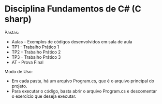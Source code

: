 # Disciplina Fundamentos de C# (C sharp)
Pastas:
- Aulas - Exemplos de códigos desenvolvidos em sala de aula
- TP1 - Trabalho Prático 1
- TP2 - Trabalho Prático 2
- TP3 - Trabalho Prático 3
- AT  - Prova Final

Modo de Uso:
- Em cada pasta, há um arquivo Program.cs, que é o arquivo principal do projeto.
- Para executar o código, basta abrir o arquivo Program.cs e descomentar o exercício que deseja executar.
